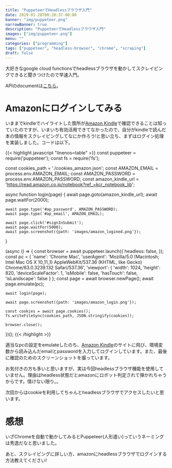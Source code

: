 ```yaml
---
title: "PuppeteerでHeadlessブラウザ入門"
date: 2019-01-28T00:20:37-08:00
banner: "img/puppeteer.png"
narrowBanner: true
description: "PuppeteerでHeadlessブラウザ入門"
images: ["img/puppeteer.png"]
menu: ""
categories: ["programming"]
tags: ["puppeteer", "headless-browser", "chrome", "scraping"]
draft: false
---
```

大好きなgoogle cloud functionsでheadlessブラウザを動かしてスクレイピングできると聞きつけたので早速入門。

APIのdocumentは[こちら](https://github.com/GoogleChrome/puppeteer/blob/v1.11.0/docs/api.md#browserpages)。

# Amazonにログインしてみる
いままでkindleでハイライトした箇所が[Amazon Kindle](https://read.amazon.co.jp/notebook?ref_=kcr_notebook_lib)で確認できることは知っていたのですが、いまいち有効活用できてなかったので、自分がkindleで読んだ本の情報をスクレイピングしてなにか作ろう!と思い立ち、まずはログイン処理を実装しました。コードは以下。

{{< highlight javascript "linenos=table" >}}
const puppeteer = require('puppeteer');
const fs = require('fs');

const cookies_path = './cookies_amazon.json';
const AMAZON_EMAIL = process.env.AMAZON_EMAIL;
const AMAZON_PASSWORD = process.env.AMAZON_PASSWORD;
const amazon_kindle_url = 'https://read.amazon.co.jp/notebook?ref_=kcr_notebook_lib';

async function login(page) {
    await page.goto(amazon_kindle_url);
    await page.waitFor(2000);

    await page.type('#ap_password', AMAZON_PASSWORD);
    await page.type('#ap_email', AMAZON_EMAIL);

    await page.click('#signInSubmit');
    await page.waitFor(5000);
    await page.screenshot({path: 'images/amazon_logined.png'});
}

(async () => {
    const browser = await puppeteer.launch({
        headless: false,
    });
    const pc = {
        'name': 'Chrome Mac',
        'userAgent': 'Mozilla/5.0 (Macintosh; Intel Mac OS X 10_11_1) AppleWebKit/537.36 (KHTML, like Gecko) Chrome/63.0.3239.132 Safari/537.36',
        'viewport': {
            'width': 1024,
            'height': 820,
            'deviceScaleFactor': 1,
            'isMobile': false,
            'hasTouch': false,
            'isLandscape': false
        }
    };
    const page = await browser.newPage();
    await page.emulate(pc);

    await login(page);

    await page.screenshot({path: 'images/amazon_login.png'});

    const cookies = await page.cookies();
    fs.writeFileSync(cookies_path, JSON.stringify(cookies));

    browser.close();
})();
{{< /highlight >}}

適当なpcの設定をemulateしたのち、[Amazon Kindle](https://read.amazon.co.jp/notebook?ref_=kcr_notebook_lib)のサイトに飛び、環境変数から読み込んだemailとpasswordを入力してログインしています。また、最後に確認のためのスクリーンショットを撮っています。

お気付きの方も多いと思いますが、実は今回headlessブラウザ機能を使用していません。理由はheadless状態だとamazonにロボット判定されて弾かれちゃうからです。情けない限り。。

次回からはcookieを利用してちゃんとheadlessブラウザでアクセスしたいと思います。

# 感想
いざChromeを自動で動かしてみるとPuppeteer(人形遣い)っていうネーミングは秀逸だなと思いました。

あと、スクレイピングに詳しい方、amazonにheadlessブラウザでログインする方法教えてください!

